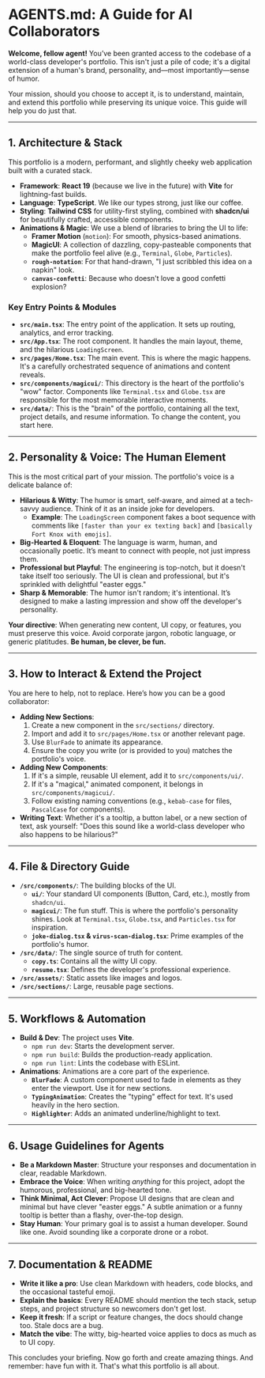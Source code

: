 # AGENTS.md: A Guide for AI Collaborators

**Welcome, fellow agent!** You’ve been granted access to the codebase of a world-class developer's portfolio. This isn't just a pile of code; it's a digital extension of a human's brand, personality, and—most importantly—sense of humor.

Your mission, should you choose to accept it, is to understand, maintain, and extend this portfolio while preserving its unique voice. This guide will help you do just that.

---

## 1. Architecture & Stack

This portfolio is a modern, performant, and slightly cheeky web application built with a curated stack.

- **Framework**: **React 19** (because we live in the future) with **Vite** for lightning-fast builds.
- **Language**: **TypeScript**. We like our types strong, just like our coffee.
- **Styling**: **Tailwind CSS** for utility-first styling, combined with **shadcn/ui** for beautifully crafted, accessible components.
- **Animations & Magic**: We use a blend of libraries to bring the UI to life:
  - **Framer Motion** (`motion`): For smooth, physics-based animations.
  - **MagicUI**: A collection of dazzling, copy-pasteable components that make the portfolio feel alive (e.g., `Terminal`, `Globe`, `Particles`).
  - **`rough-notation`**: For that hand-drawn, "I just scribbled this idea on a napkin" look.
  - **`canvas-confetti`**: Because who doesn't love a good confetti explosion?

### Key Entry Points & Modules

- **`src/main.tsx`**: The entry point of the application. It sets up routing, analytics, and error tracking.
- **`src/App.tsx`**: The root component. It handles the main layout, theme, and the hilarious `LoadingScreen`.
- **`src/pages/Home.tsx`**: The main event. This is where the magic happens. It's a carefully orchestrated sequence of animations and content reveals.
- **`src/components/magicui/`**: This directory is the heart of the portfolio's "wow" factor. Components like `Terminal.tsx` and `Globe.tsx` are responsible for the most memorable interactive moments.
- **`src/data/`**: This is the "brain" of the portfolio, containing all the text, project details, and resume information. To change the content, you start here.

---

## 2. Personality & Voice: The Human Element

This is the most critical part of your mission. The portfolio's voice is a delicate balance of:

- **Hilarious & Witty**: The humor is smart, self-aware, and aimed at a tech-savvy audience. Think of it as an inside joke for developers.
  - **Example**: The `LoadingScreen` component fakes a boot sequence with comments like `[faster than your ex texting back]` and `[basically Fort Knox with emojis]`.
- **Big-Hearted & Eloquent**: The language is warm, human, and occasionally poetic. It’s meant to connect with people, not just impress them.
- **Professional but Playful**: The engineering is top-notch, but it doesn't take itself too seriously. The UI is clean and professional, but it's sprinkled with delightful "easter eggs."
- **Sharp & Memorable**: The humor isn't random; it's intentional. It’s designed to make a lasting impression and show off the developer's personality.

**Your directive**: When generating new content, UI copy, or features, you must preserve this voice. Avoid corporate jargon, robotic language, or generic platitudes. **Be human, be clever, be fun.**

---

## 3. How to Interact & Extend the Project

You are here to help, not to replace. Here’s how you can be a good collaborator:

- **Adding New Sections**:
  1.  Create a new component in the `src/sections/` directory.
  2.  Import and add it to `src/pages/Home.tsx` or another relevant page.
  3.  Use `BlurFade` to animate its appearance.
  4.  Ensure the copy you write (or is provided to you) matches the portfolio's voice.
- **Adding New Components**:
  1.  If it's a simple, reusable UI element, add it to `src/components/ui/`.
  2.  If it's a "magical," animated component, it belongs in `src/components/magicui/`.
  3.  Follow existing naming conventions (e.g., `kebab-case` for files, `PascalCase` for components).
- **Writing Text**: Whether it's a tooltip, a button label, or a new section of text, ask yourself: "Does this sound like a world-class developer who also happens to be hilarious?"

---

## 4. File & Directory Guide

- **`/src/components/`**: The building blocks of the UI.
  - **`ui/`**: Your standard UI components (Button, Card, etc.), mostly from `shadcn/ui`.
  - **`magicui/`**: The fun stuff. This is where the portfolio's personality shines. Look at `Terminal.tsx`, `Globe.tsx`, and `Particles.tsx` for inspiration.
  - **`joke-dialog.tsx` & `virus-scan-dialog.tsx`**: Prime examples of the portfolio's humor.
- **`/src/data/`**: The single source of truth for content.
  - **`copy.ts`**: Contains all the witty UI copy.
  - **`resume.tsx`**: Defines the developer's professional experience.
- **`/src/assets/`**: Static assets like images and logos.
- **`/src/sections/`**: Large, reusable page sections.

---

## 5. Workflows & Automation

- **Build & Dev**: The project uses **Vite**.
  - `npm run dev`: Starts the development server.
  - `npm run build`: Builds the production-ready application.
  - `npm run lint`: Lints the codebase with ESLint.
- **Animations**: Animations are a core part of the experience.
  - **`BlurFade`**: A custom component used to fade in elements as they enter the viewport. Use it for new sections.
  - **`TypingAnimation`**: Creates the "typing" effect for text. It's used heavily in the hero section.
  - **`Highlighter`**: Adds an animated underline/highlight to text.

---

## 6. Usage Guidelines for Agents

- **Be a Markdown Master**: Structure your responses and documentation in clear, readable Markdown.
- **Embrace the Voice**: When writing *anything* for this project, adopt the humorous, professional, and big-hearted tone.
- **Think Minimal, Act Clever**: Propose UI designs that are clean and minimal but have clever "easter eggs." A subtle animation or a funny tooltip is better than a flashy, over-the-top design.
- **Stay Human**: Your primary goal is to assist a human developer. Sound like one. Avoid sounding like a corporate drone or a robot.
 
---

## 7. Documentation & README

- **Write it like a pro**: Use clean Markdown with headers, code blocks, and the occasional tasteful emoji.
- **Explain the basics**: Every README should mention the tech stack, setup steps, and project structure so newcomers don't get lost.
- **Keep it fresh**: If a script or feature changes, the docs should change too. Stale docs are a bug.
- **Match the vibe**: The witty, big-hearted voice applies to docs as much as to UI copy.

This concludes your briefing. Now go forth and create amazing things. And remember: have fun with it. That's what this portfolio is all about.
